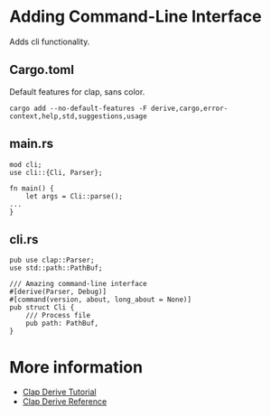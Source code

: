 # Adding Command-Line Interface

Adds cli functionality.

## Cargo.toml

Default features for clap, sans color.

```sh,ignore
cargo add --no-default-features -F derive,cargo,error-context,help,std,suggestions,usage
```

## main.rs

```rust,ignore
mod cli;
use cli::{Cli, Parser};

fn main() {
    let args = Cli::parse();
...
}
```

## cli.rs

```rust,ignore
pub use clap::Parser;
use std::path::PathBuf;

/// Amazing command-line interface
#[derive(Parser, Debug)]
#[command(version, about, long_about = None)]
pub struct Cli {
	/// Process file
    pub path: PathBuf,
}
```

# More information

- [Clap Derive Tutorial](https://docs.rs/clap/latest/clap/_derive/_tutorial/chapter_0/index.html)
- [Clap Derive Reference](https://docs.rs/clap/latest/clap/_derive/index.html)